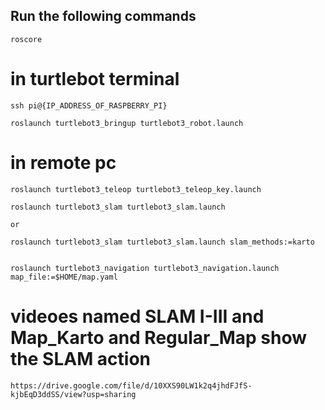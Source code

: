 

## Run the following commands

	roscore

# in turtlebot terminal

	ssh pi@{IP_ADDRESS_OF_RASPBERRY_PI}

	roslaunch turtlebot3_bringup turtlebot3_robot.launch

# in remote pc

	roslaunch turtlebot3_teleop turtlebot3_teleop_key.launch

	roslaunch turtlebot3_slam turtlebot3_slam.launch

	or

	roslaunch turtlebot3_slam turtlebot3_slam.launch slam_methods:=karto


	roslaunch turtlebot3_navigation turtlebot3_navigation.launch map_file:=$HOME/map.yaml


# videoes named SLAM I-III and Map_Karto and Regular_Map show the SLAM action
	
	https://drive.google.com/file/d/10XXS90LW1k2q4jhdFJfS-kjbEqD3ddSS/view?usp=sharing



